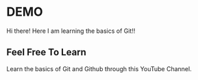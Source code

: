  # DEMO
Hi there! Here I am learning the basics of Git!!
## Feel Free To Learn
Learn the basics of Git and Github through this YouTube Channel.
